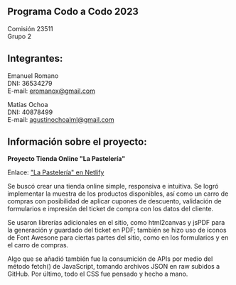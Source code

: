 ## Programa Codo a Codo 2023

Comisión 23511 <br>
Grupo 2

## Integrantes:

Emanuel Romano <br>
DNI: 36534279 <br>
E-mail: eromanox@gmail.com <br>

Matías Ochoa <br>
DNI: 40878499 <br>
E-mail: agustinochoalml@gmail.com <br>


## Información sobre el proyecto:

<b>Proyecto Tienda Online "La Pastelería"</b>

Enlace: ["La Pastelería" en Netlify](https://codo-a-codo-tienda-online.netlify.app/)

Se buscó crear una tienda online simple, responsiva e intuitiva. Se logró implementar la muestra de los productos disponibles, así como un carro de compras con posibilidad de aplicar cupones de descuento, validación de formularios e impresión del ticket de compra con los datos del cliente.

Se usaron librerías adicionales en el sitio, como html2canvas y jsPDF para la generación y guardado del ticket en PDF; también se hizo uso de íconos de Font Awesone para ciertas partes del sitio, como en los formularios y en el carro de compras.
	
Algo que se añadió también fue la consumición de APIs por medio del método fetch() de JavaScript, tomando archivos JSON en raw subidos a GitHub. Por último, todo el CSS fue pensado y hecho a mano.
